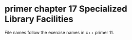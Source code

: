# primer chapter 17 Specialized Library Facilities
File names follow the exercise names in c++ primer 11.
